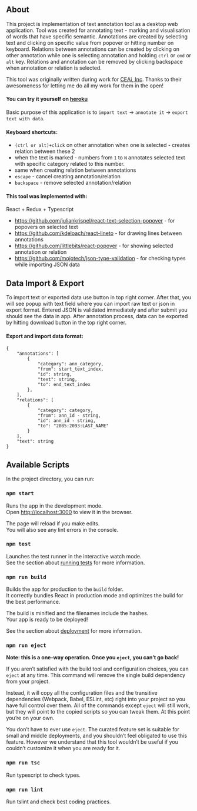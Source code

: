 ## About

This project is implementation of text annotation tool as a desktop web application.
Tool was created for annotating text - marking and visualisation of words that have specific semantic.
Annotations are created by selecting text and clicking on specific value from popover or hitting number on keyboard. 
Relations between annotations can be created by clicking on other annotation while one is selecting annotation and holding `ctrl` or `cmd` or `alt` key.
Relations and annotation can be removed by clicking backspace when annotation or relation is selected. 

This tool was originally written during work for [CEAi, Inc](https://ceai.io). 
Thanks to their awesomeness for letting me do all my work for them in the open!

#### You can try it yourself on [heroku](https://text-a8n-tool.herokuapp.com) 

Basic purpose of this application is to `import text` -> `annotate it` -> `export text with data`.

#### Keyboard shortcuts:

- `(ctrl or alt)+click` on other annotation when one is selected - creates relation between these 2
- when the text is marked - numbers from `1` to `N` annotates selected text with specific category related to this number.
- same when creating relation between annotations
- `escape` - cancel creating annotation/relation
- `backspace` - remove selected annotation/relation

#### This tool was implemented with:

React + Redux + Typescript 

- https://github.com/juliankrispel/react-text-selection-popover - for popovers on selected text
- https://github.com/kdeloach/react-lineto - for drawing lines between annotations
- https://github.com/littlebits/react-popover - for showing selected annotation or relation
- https://github.com/mojotech/json-type-validation - for checking types while importing JSON data

## Data Import & Export
To import text or exported data use button in top right corner. After that, you will see popup with text field where you 
can import raw text or json in export format. Entered JSON is validated immediately and after submit you should see 
the data in app. After annotation process, data can be exported by hitting download button in the top right corner.

 
#### Export and import data format:
```
{
    "annotations": [
        {
            "category": ann_category,
            "from": start_text_index,
            "id": string,
            "text": string,
            "to": end_text_index
        },
    ],
    "relations": [
        {
            "category": category,
            "from": ann_id - string,
            "id": ann_id - string,
            "to": "2085:2093:LAST_NAME"
        }
    ],
    "text": string
}
```

## Available Scripts

In the project directory, you can run:

### `npm start`

Runs the app in the development mode.<br>
Open [http://localhost:3000](http://localhost:3000) to view it in the browser.

The page will reload if you make edits.<br>
You will also see any lint errors in the console.

### `npm test`

Launches the test runner in the interactive watch mode.<br>
See the section about [running tests](https://facebook.github.io/create-react-app/docs/running-tests) for more information.

### `npm run build`

Builds the app for production to the `build` folder.<br>
It correctly bundles React in production mode and optimizes the build for the best performance.

The build is minified and the filenames include the hashes.<br>
Your app is ready to be deployed!

See the section about [deployment](https://facebook.github.io/create-react-app/docs/deployment) for more information.

### `npm run eject`

**Note: this is a one-way operation. Once you `eject`, you can’t go back!**

If you aren’t satisfied with the build tool and configuration choices, you can `eject` at any time. This command will remove the single build dependency from your project.

Instead, it will copy all the configuration files and the transitive dependencies (Webpack, Babel, ESLint, etc) right into your project so you have full control over them. All of the commands except `eject` will still work, but they will point to the copied scripts so you can tweak them. At this point you’re on your own.

You don’t have to ever use `eject`. The curated feature set is suitable for small and middle deployments, and you shouldn’t feel obligated to use this feature. However we understand that this tool wouldn’t be useful if you couldn’t customize it when you are ready for it.

### `npm run tsc`

Run typescript to check types.

### `npm run lint`

Run tslint and check best coding practices.
